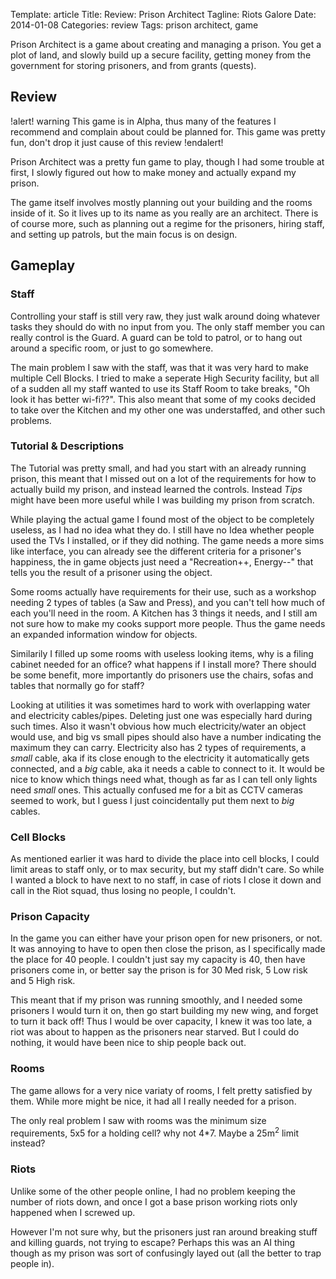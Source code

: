 Template: article
Title: Review: Prison Architect
Tagline: Riots Galore
Date: 2014-01-08
Categories: review
Tags: prison architect, game



Prison Architect is a game about creating and managing a prison. You get a plot of land, and slowly build up a secure facility, getting money from the government for storing prisoners, and from grants (quests).


## Review

!alert! warning
	This game is in Alpha, thus many of the features I recommend and complain about could be planned for.
	This game was pretty fun, don't drop it just cause of this review
!endalert!

Prison Architect was a pretty fun game to play, though I had some trouble at first, I slowly figured out how to make money and actually expand my prison.

The game itself involves mostly planning out your building and the rooms inside of it. So it lives up to its name as you really are an architect. There is of course more, such as planning out a regime for the prisoners, hiring staff, and setting up patrols, but the main focus is on design.



## Gameplay

### Staff

Controlling your staff is still very raw, they just walk around doing whatever tasks they should do with no input from you. The only staff member you can really control is the Guard. A guard can be told to patrol, or to hang out around a specific room, or just to go somewhere.

The main problem I saw with the staff, was that it was very hard to make multiple Cell Blocks. I tried to make a seperate High Security facility, but all of a sudden all my staff wanted to use its Staff Room to take breaks, "Oh look it has better wi-fi??". This also meant that some of my cooks decided to take over the Kitchen and my other one was understaffed, and other such problems.



### Tutorial & Descriptions

The Tutorial was pretty small, and had you start with an already running prison, this meant that I missed out on a lot of the requirements for how to actually build my prison, and instead learned the controls. Instead *Tips* might have been more useful while I was building my prison from scratch.

While playing the actual game I found most of the object to be completely useless, as I had no idea what they do. I still have no Idea whether people used the TVs I installed, or if they did nothing. The game needs a more sims like interface, you can already see the different criteria for a prisoner's happiness, the in game objects just need a "Recreation++, Energy--" that tells you the result of a prisoner using the object.

Some rooms actually have requirements for their use, such as a workshop needing 2 types of tables (a Saw and Press), and you can't tell how much of each you'll need in the room. A Kitchen has 3 things it needs, and I still am not sure how to make my cooks support more people. Thus the game needs an expanded information window for objects.

Similarily I filled up some rooms with useless looking items, why is a filing cabinet needed for an office? what happens if I install more? There should be some benefit, more importantly do prisoners use the chairs, sofas and tables that normally go for staff?


Looking at utilities it was sometimes hard to work with overlapping water and electricity cables/pipes. Deleting just one was especially hard during such times. Also it wasn't obvious how much electricity/water an object would use, and big vs small pipes should also have a number indicating the maximum they can carry. Electricity also has 2 types of requirements, a *small* cable, aka if its close enough to the electricity it automatically gets connected, and a *big* cable, aka it needs a cable to connect to it. It would be nice to know which things need what, though as far as I can tell only lights need *small* ones. This actually confused me for a bit as CCTV cameras seemed to work, but I guess I just coincidentally put them next to *big* cables.



### Cell Blocks

As mentioned earlier it was hard to divide the place into cell blocks, I could limit areas to staff only, or to max security, but my staff didn't care. So while I wanted a block to have next to no staff, in case of riots I close it down and call in the Riot squad, thus losing no people, I couldn't.



### Prison Capacity

In the game you can either have your prison open for new prisoners, or not. It was annoying to have to open then close the prison, as I specifically made the place for 40 people. I couldn't just say my capacity is 40, then have prisoners come in, or better say the prison is for 30 Med risk, 5 Low risk and 5 High risk.

This meant that if my prison was running smoothly, and I needed some prisoners I would turn it on, then go start building my new wing, and forget to turn it back off! Thus I would be over capacity, I knew it was too late, a riot was about to happen as the prisoners near starved. But I could do nothing, it would have been nice to ship people back out.


### Rooms

The game allows for a very nice variaty of rooms, I felt pretty satisfied by them. While more might be nice, it had all I really needed for a prison.

The only real problem I saw with rooms was the minimum size requirements, 5x5 for a holding cell? why not 4*7. Maybe a 25m<sup>2</sup> limit instead?


### Riots

Unlike some of the other people online, I had no problem keeping the number of riots down, and once I got a base prison working riots only happened when I screwed up.

However I'm not sure why, but the prisoners just ran around breaking stuff and killing guards, not trying to escape? Perhaps this was an AI thing though as my prison was sort of confusingly layed out (all the better to trap people in).







